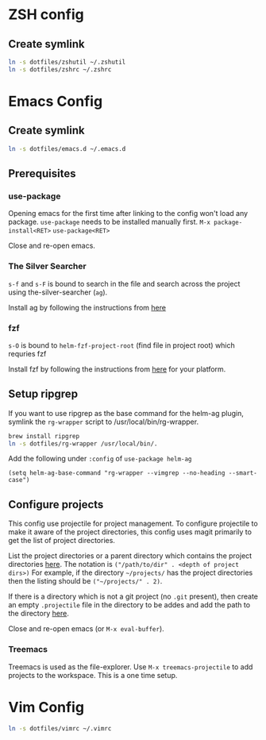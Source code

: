 # ZSH config

## Create symlink
```sh
ln -s dotfiles/zshutil ~/.zshutil
ln -s dotfiles/zshrc ~/.zshrc
```


# Emacs Config

## Create symlink
```sh
ln -s dotfiles/emacs.d ~/.emacs.d
```

## Prerequisites
### use-package
Opening emacs for the first time after linking to the config won't load any
package. `use-package` needs to be installed manually first.
`M-x package-install<RET>`
`use-package<RET>`

Close and re-open emacs.

### The Silver Searcher
`s-f` and `s-F` is bound to search in the file and search across the project
using the-silver-searcher (`ag`).

Install ag by following the instructions from [here](https://github.com/ggreer/the_silver_searcher)

### fzf
`s-O` is bound to `helm-fzf-project-root` (find file in project root) which requries fzf

Install fzf by following the instructions from [here](https://github.com/junegunn/fzf/blob/master/README.md#installation) for your platform.

## Setup ripgrep
If you want to use ripgrep as the base command for the helm-ag plugin, symlink
the `rg-wrapper` script to /usr/local/bin/rg-wrapper.

```sh
brew install ripgrep
ln -s dotfiles/rg-wrapper /usr/local/bin/.
```

Add the following under `:config` of `use-package helm-ag`


```
(setq helm-ag-base-command "rg-wrapper --vimgrep --no-heading --smart-case")
```

## Configure projects
This config use projectile for project management. To configure projectile to
make it aware of the project directories, this config uses magit primarily to
get the list of project directories.

List the project directories or a parent directory which contains the project
directories [here](https://github.com/susindaran/dotfiles/blob/master/emacs.d/init.el#L66).
The notation is `("/path/to/dir" . <depth of project dirs>)`
For example, if the directory `~/projects/` has the project directories then
the listing should be `("~/projects/" . 2)`.

If there is a directory which is not a git project (no `.git` present), then
create an empty `.projectile` file in the directory to be addes and add the
path to the directory [here](https://github.com/susindaran/dotfiles/blob/master/emacs.d/init.el#L127).

Close and re-open emacs (or `M-x eval-buffer`).

### Treemacs
Treemacs is used as the file-explorer. Use `M-x treemacs-projectile` to add
projects to the workspace. This is a one time setup.

# Vim Config
```sh
ln -s dotfiles/vimrc ~/.vimrc
```
